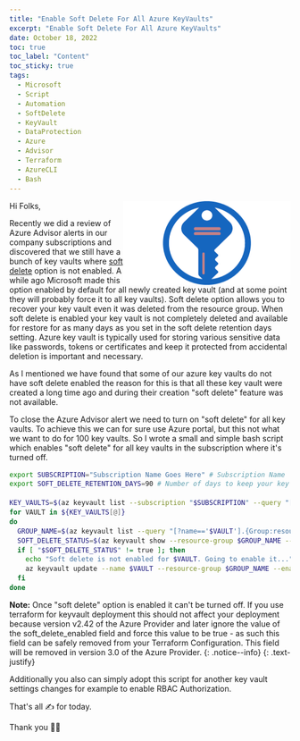 ```yaml
---
title: "Enable Soft Delete For All Azure KeyVaults" 
excerpt: "Enable Soft Delete For All Azure KeyVaults"
date: October 18, 2022
toc: true
toc_label: "Content"
toc_sticky: true
tags:
  - Microsoft
  - Script
  - Automation
  - SoftDelete
  - KeyVault
  - DataProtection
  - Azure
  - Advisor
  - Terraform
  - AzureCLI
  - Bash
---
```

<img align="right" width="300" height="150" src="../assets/images/post14/key-vault.png">

Hi Folks,

Recently we did a review of Azure Advisor alerts in our company subscriptions and discovered that we still have a bunch of key vaults where [soft delete] option is not enabled. A while ago Microsoft made this option enabled by default for all newly created key vault (and at some point they will probably force it to all key vaults). Soft delete option allows you to recover your key vault even it was deleted from the resource group. When soft delete is enabled your key vault is not completely deleted and available for restore for as many days as you set in the soft delete retention days setting. Azure key vault is typically used for storing various sensitive data like passwords, tokens or certificates and keep it protected from accidental deletion is important and necessary.

As I mentioned we have found that some of our azure key vaults do not have soft delete enabled the reason for this is that all these key vault were created a long time ago and during their creation "soft delete" feature was not available.

To close the Azure Advisor alert we need to turn on "soft delete" for all key vaults. To achieve this we can for sure use Azure portal, but this not what we want to do for 100 key vaults. So I wrote a small and simple bash script which enables "soft delete" for all key vaults in the subscription where it's turned off.

```bash
export SUBSCRIPTION="Subscription Name Goes Here" # Subscription Name
export SOFT_DELETE_RETENTION_DAYS=90 # Number of days to keep your key vault recoverable from deletion 

KEY_VAULTS=$(az keyvault list --subscription "$SUBSCRIPTION" --query "[].{name:name}" -o tsv)
for VAULT in ${KEY_VAULTS[@]}
do
  GROUP_NAME=$(az keyvault list --query "[?name=='$VAULT'].{Group:resourceGroup}" --output tsv)
  SOFT_DELETE_STATUS=$(az keyvault show --resource-group $GROUP_NAME --name $VAULT --query "properties.enableSoftDelete" -o tsv)
  if [ "$SOFT_DELETE_STATUS" != true ]; then
    echo "Soft delete is not enabled for $VAULT. Going to enable it..."
    az keyvault update --name $VAULT --resource-group $GROUP_NAME --enable-soft-delete true --retention-days $SOFT_DELETE_RETENTION_DAYS
  fi
done
```

<i class="far fa-sticky-note"></i> **Note:** Once "soft delete" option is enabled it can't be turned off. If you use terraform for keyvault deployment this should not affect your deployment because version v2.42 of the Azure Provider and later ignore the value of the soft_delete_enabled field and force this value to be true - as such this field can be safely removed from your Terraform Configuration. This field will be removed in version 3.0 of the Azure Provider.
{: .notice--info}
{: .text-justify}

Additionally you also can simply adopt this script for another key vault settings changes for example to enable RBAC Authorization.

That's all ✍ for today.

Thank you 🤜🤛

<!-- Links -->
[soft delete]: https://docs.microsoft.com/en-us/azure/key-vault/general/soft-delete-overview